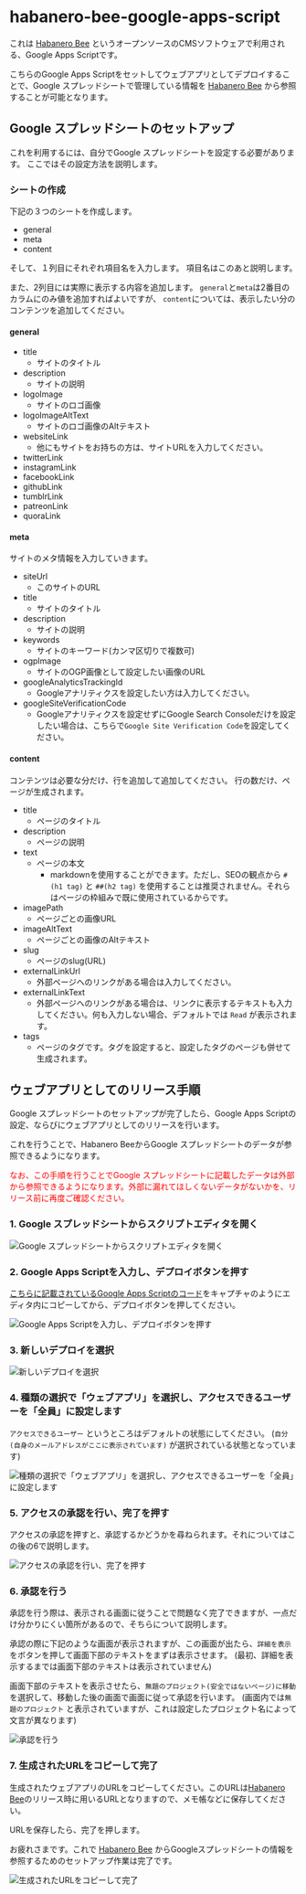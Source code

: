 # habanero-bee-google-apps-script

これは [Habanero Bee](https://github.com/shinshin86/habanero-bee) というオープンソースのCMSソフトウェアで利用される、Google Apps Scriptです。

こちらのGoogle Apps Scriptをセットしてウェブアプリとしてデプロイすることで、Google スプレッドシートで管理している情報を [Habanero Bee](https://github.com/shinshin86/habanero-bee) から参照することが可能となります。


## Google スプレッドシートのセットアップ

これを利用するには、自分でGoogle スプレッドシートを設定する必要があります。
ここではその設定方法を説明します。

### シートの作成

下記の３つのシートを作成します。

* general
* meta
* content

そして、１列目にそれぞれ項目名を入力します。
項目名はこのあと説明します。

また、2列目には実際に表示する内容を追加します。
`general`と`meta`は2番目のカラムにのみ値を追加すればよいですが、
`content`については、表示したい分のコンテンツを追加してください。

#### general

* title
  * サイトのタイトル
* description
  * サイトの説明
* logoImage
  * サイトのロゴ画像
* logoImageAltText
  * サイトのロゴ画像のAltテキスト
* websiteLink
  * 他にもサイトをお持ちの方は、サイトURLを入力してください。
* twitterLink
* instagramLink
* facebookLink
* githubLink
* tumblrLink
* patreonLink
* quoraLink

#### meta

サイトのメタ情報を入力していきます。

* siteUrl
  * このサイトのURL
* title
  * サイトのタイトル
* description
  * サイトの説明
* keywords
  * サイトのキーワード(カンマ区切りで複数可)
* ogpImage
  * サイトのOGP画像として設定したい画像のURL
* googleAnalyticsTrackingId
  * Googleアナリティクスを設定したい方は入力してください。
* googleSiteVerificationCode
  * Googleアナリティクスを設定せずにGoogle Search Consoleだけを設定したい場合は、こちらで`Google Site Verification Code`を設定してください。

#### content
コンテンツは必要な分だけ、行を追加して追加してください。
行の数だけ、ページが生成されます。

* title
  * ページのタイトル
* description
  * ページの説明
* text
  * ページの本文
    * markdownを使用することができます。ただし、SEOの観点から `#(h1 tag)` と `##(h2 tag)` を使用することは推奨されません。それらはページの枠組みで既に使用されているからです。
* imagePath
  * ページごとの画像URL
* imageAltText
  * ページごとの画像のAltテキスト
* slug
  * ページのslug(URL)
* externalLinkUrl
  * 外部ページへのリンクがある場合は入力してください。
* externalLinkText
  * 外部ページへのリンクがある場合は、リンクに表示するテキストも入力してください。何も入力しない場合、デフォルトでは `Read` が表示されます。
* tags
  * ページのタグです。タグを設定すると、設定したタグのページも併せて生成されます。



## ウェブアプリとしてのリリース手順

Google スプレッドシートのセットアップが完了したら、Google Apps Scriptの設定、ならびにウェブアプリとしてのリリースを行います。

これを行うことで、Habanero BeeからGoogle スプレッドシートのデータが参照できるようになります。

<font color="red">なお、この手順を行うことでGoogle スプレッドシートに記載したデータは外部から参照できるようになります。外部に漏れてほしくないデータがないかを、リリース前に再度ご確認ください。</font>



### 1. Google スプレッドシートからスクリプトエディタを開く

![Google スプレッドシートからスクリプトエディタを開く](./images/ja/setup-01.png)



### 2. Google Apps Scriptを入力し、デプロイボタンを押す

[こちらに記載されているGoogle Apps Scriptのコード](https://raw.githubusercontent.com/shinshin86/habanero-bee-google-apps-script/main/habanero-bee-google-apps-script.gs)をキャプチャのようにエディタ内にコピーしてから、デプロイボタンを押してください。

![Google Apps Scriptを入力し、デプロイボタンを押す](./images/ja/setup-02.png)



### 3. 新しいデプロイを選択

![新しいデプロイを選択](./images/ja/setup-03.png)

### 4. 種類の選択で「ウェブアプリ」を選択し、アクセスできるユーザーを「全員」に設定します

`アクセスできるユーザー` というところはデフォルトの状態にしてください。
(`自分(自身のメールアドレスがここに表示されています)` が選択されている状態となっています)

![種類の選択で「ウェブアプリ」を選択し、アクセスできるユーザーを「全員」に設定します](./images/ja/setup-04.png)

### 5. アクセスの承認を行い、完了を押す

アクセスの承認を押すと、承認するかどうかを尋ねられます。それについてはこの後の6で説明します。

![アクセスの承認を行い、完了を押す](./images/ja/setup-05.png)

### 6. 承認を行う

承認を行う際は、表示される画面に従うことで問題なく完了できますが、一点だけ分かりにくい箇所があるので、そちらについて説明します。

承認の際に下記のような画面が表示されますが、この画面が出たら、`詳細を表示`をボタンを押して画面下部のテキストをまずは表示させます。
(最初、詳細を表示するまでは画面下部のテキストは表示されていません)

画面下部のテキストを表示させたら、`無題のプロジェクト(安全ではないページ)に移動` を選択して、移動した後の画面で画面に従って承認を行います。
(画面内では`無題のプロジェクト` と表示されていますが、これは設定したプロジェクト名によって文言が異なります)

![承認を行う](./images/ja/setup-06.png)

### 7. 生成されたURLをコピーして完了

生成されたウェブアプリのURLをコピーしてください。このURLは[Habanero Bee](https://github.com/shinshin86/habanero-bee)のリリース時に用いるURLとなりますので、メモ帳などに保存してください。

URLを保存したら、完了を押します。

お疲れさまです。これで [Habanero Bee](https://github.com/shinshin86/habanero-bee) からGoogleスプレッドシートの情報を参照するためのセットアップ作業は完了です。

![生成されたURLをコピーして完了](./images/ja/setup-07.png)